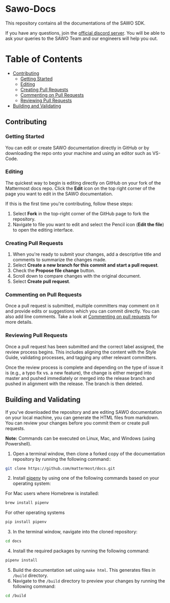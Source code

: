 # Sawo-Docs

This repository contains all the documentations of the SAWO SDK. 

If you have any questions, join the [official discord server](https://discord.com/invite/TpnCfMUE5P). You will be able to ask your queries to the SAWO Team and our engineers will help you out.

# Table of Contents

* [Contributing](#contributing)
     * [Getting Started](#getting-started)
     * [Editing](#editing)
     * [Creating Pull Requests](#creating-pull-requests)
     * [Commenting on Pull Requests](#commenting-on-pull-requests)
     * [Reviewing Pull Requests](#reviewing-pull-requests)
* [Building and Validating](#building-and-validating)

## Contributing

### Getting Started

You can edit or create SAWO documentation directly in GitHub or by downloading the repo onto your machine and using an editor such as VS-Code.

### Editing

The quickest way to begin is editing directly on GitHub on your fork of the Mattermost docs repo. Click the **Edit** icon on the top right corner of the page you want to edit in the SAWO documentation.

If this is the first time you're contributing, follow these steps: 
1. Select **Fork** in the top-right corner of the GitHub page to fork the repository.
2. Navigate to file you want to edit and select the Pencil icon (**Edit the file**) to open the editing interface.

### Creating Pull Requests

1. When you're ready to submit your changes, add a descriptive title and comments to summarize the changes made.
2. Select **Create a new branch for this commit and start a pull request**.
3. Check the **Propose file change** button.
4. Scroll down to compare changes with the original document.
5. Select **Create pull request**. 

### Commenting on Pull Requests

Once a pull request is submitted, multiple committers may comment on it and provide edits or suggestions which you can commit directly. You can also add line comments. Take a look at [Commenting on pull requests](https://help.github.com/en/github/collaborating-with-issues-and-pull-requests/commenting-on-a-pull-request) for more details.

### Reviewing Pull Requests

Once a pull request has been submitted and the correct label assigned, the review process begins. This includes aligning the content with the Style Guide, validating processes, and tagging any other relevant committers.

Once the review process is complete and depending on the type of issue it is (e.g., a typo fix vs. a new feature), the change is either merged into master and pushed immediately or merged into the release branch and pushed in alignment with the release. The branch is then deleted. 

## Building and Validating

If you've downloaded the repository and are editing SAWO documentation on your local machine, you can generate the HTML files from markdown. You can review your changes before you commit them or create pull requests.

**Note:** Commands can be executed on Linux, Mac, and Windows (using Powershell).

1. Open a terminal window, then clone a forked copy of the documentation repository by running the following command::
```sh
git clone https://github.com/mattermost/docs.git
```
2. Install [pipenv](https://docs.pipenv.org/) by using one of the following commands based on your operating system:

For Mac users where Homebrew is installed:
```sh
brew install pipenv  
```
For other operating systems
```python
pip install pipenv 
```
3. In the terminal window, navigate into the cloned repository:
```sh
cd docs
```
4. Install the required packages by running the following command:
```python
pipenv install
```
5. Build the documentation set using `make html`. This generates files in `/build` directory.
6. Navigate to the `/build` directory to preview your changes by running the following command:
```sh
cd /build
```
